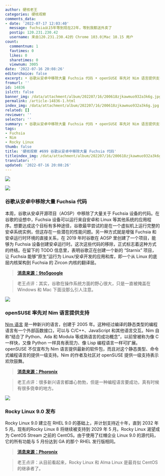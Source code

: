 ```yaml
---
author: 硬核老王
categories: 硬核观察
comments_data:
- date: '2022-07-17 12:03:40'
  message: fuchsia从15年等到现在22年，等到我都送外卖了
  postip: 120.231.230.42
  username: 来自120.231.230.42的 Chrome 103.0|Mac 10.15 用户
count:
  commentnum: 1
  favtimes: 0
  likes: 0
  sharetimes: 0
  viewnum: 3005
date: '2022-07-16 20:08:26'
editorchoice: false
excerpt: • 谷歌从安卓中移除大量 Fuchsia 代码 • openSUSE 率先对 Nim 语言提供支持 • Rocky Linux 9.0 发布
fromurl: ''
id: 14836
islctt: false
banner_img: /data/attachment/album/202207/16/200618zjkawmuo932a3k6g.jpg
permalink: /article-14836-1.html
index_img: /data/attachment/album/202207/16/200618zjkawmuo932a3k6g.jpg
related: []
reviewer: ''
selector: ''
summary: • 谷歌从安卓中移除大量 Fuchsia 代码 • openSUSE 率先对 Nim 语言提供支持 • Rocky Linux 9.0 发布
tags:
- Fuchsia
- Nim
- Rocky Linux
thumb: false
title: '硬核观察 #699 谷歌从安卓中移除大量 Fuchsia 代码'
titleindex_img: /data/attachment/album/202207/16/200618zjkawmuo932a3k6g.jpg
translator: ''
updated: '2022-07-16 20:08:26'
---
```


![](/data/attachment/album/202207/16/200618zjkawmuo932a3k6g.jpg)


![](/data/attachment/album/202207/16/200644jeax2x2axxetti2j.jpg)


### 谷歌从安卓中移除大量 Fuchsia 代码


本周，谷歌从安卓开源项目（AOSP）中移除了大量关于 Fuchsia 设备的代码。在谷歌的设想中，Fuchsia 设备可以运行来自安卓和 Linux 等其他系统的应用程序。想要达成这个目标有多种途径，谷歌最早尝试的是在一个虚拟机上运行完整的安卓系统实例，但这存在一些潜在的性能问题。另一种方式就是增强 Fuchsia 和安卓运行时环境的直接关系，在 2019 年时谷歌在 AOSP 里创建了一个项目，能够为 Fuchsia 设备创建安卓运行时。这次这些代码的移除，正式标志着这种方式的终结。在留下的 TODO 信息里，表明谷歌正在创建一个新的 “Starnix” 项目，让 Fuchsia 能够“原生”运行为 Linux/安卓开发的应用和库，即一个从 Linux 的底层内核架构到 Fuchsia 的 Zircon 内核的翻译层。



> 
> **[消息来源：9to5google](https://9to5google.com/2022/07/15/android-removes-fuchsia-code-starnix/)**
> 
> 
> 



> 
> 老王点评：其实，谷歌在操作系统方面的野心很大，只是一直被掩盖在 Windows 和 Mac 下面没那么引人注意。
> 
> 
> 


![](/data/attachment/album/202207/16/200707z41jh440kb5d57ho.png)


### openSUSE 率先对 Nim 语言提供支持


[Nim 语言](https://nim-lang.org/) 是一种新兴的语言，创建于 2005 年。这种经过编译的静态类型的编程语言有一个外部函数接口，可以与 C/C++、JavaScript 和其他语言交互。Nim 自称“结合了 Python、Ada 和 Modula 等成熟语言的成功概念”，以前曾被称为像 C 一样快，又像 Python 一样具有表现力、像 Lisp 编程语言一样可扩展。openSUSE 不仅宣布为 Nim 语言提供最新的软件包，而且对这个静态类型、命令式编程语言的提供一级支持。Nim 的作者及社区对 openSUSE 提供一级支持表示欢欣鼓舞。



> 
> **[消息来源：Phoronix](https://www.phoronix.com/scan.php?page=news_item&px=openSUSE-First-Class-Nim)**
> 
> 
> 



> 
> 老王点评：很多新兴语言都雄心勃勃，但是一种编程语言要成功，真有时候有很多侥幸的地方。
> 
> 
> 


![](/data/attachment/album/202207/16/200808xc00t0tlbn5t5vtq.jpg)


### Rocky Linux 9.0 发布


Rocky Linux 9.0 建立在 RHEL 9.0 的基础上，并计划支持近十年，直到 2032 年 5 月。现有的Rocky Linux 8 将继续被支持到 2029 年 5 月。Rocky Linux 渴望成为 CentOS Stream 之前的 CentOS。由于使用了红帽企业 Linux 9.0 的源代码，它的所有功能与 5 月份达到 GA 的那个 RHEL 发行版相同。



> 
> **[消息来源：Phoronix](https://www.phoronix.com/scan.php?page=news_item&px=Rocky-Linux-9.0-Released)**
> 
> 
> 



> 
> 老王点评：从目前看起来，Rocky Linux 和 Alma Linux 是最肖似 CentOS 的继承者了。
> 
> 
>